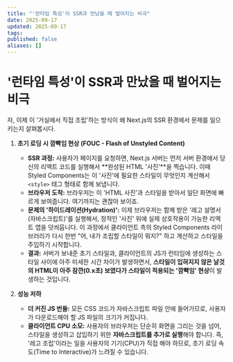 ```yaml
---
title: "'런타임 특성'이 SSR과 만났을 때 벌어지는 비극"
date: 2025-09-17
updated: 2025-09-17
tags:
published: false
aliases: []
---
```

# '런타임 특성'이 SSR과 만났을 때 벌어지는 비극
자, 이제 이 '거실에서 직접 조립'하는 방식이 왜 Next.js의 SSR 환경에서 문제를 일으키는지 살펴봅시다.

1. **초기 로딩 시 깜빡임 현상 (FOUC - Flash of Unstyled Content)**
    
    - **SSR 과정:** 사용자가 페이지를 요청하면, Next.js 서버는 먼저 서버 환경에서 당신의 리액트 코드를 실행해서 **완성된 HTML '사진'**을 찍습니다. 이때 Styled Components는 이 '사진'에 필요한 스타일이 무엇인지 계산해서 `<style>` 태그 형태로 함께 보냅니다.
    - **브라우저 도착:** 브라우저는 이 'HTML 사진'과 스타일을 받아서 일단 화면에 빠르게 보여줍니다. 여기까지는 괜찮아 보이죠.
    - **문제의 '하이드레이션(Hydration)':** 이제 브라우저는 함께 받은 '레고 설명서(자바스크립트)'를 실행해서, 정적인 '사진' 위에 실제 상호작용이 가능한 리액트 앱을 덧씌웁니다. 이 과정에서 클라이언트 측의 Styled Components 라이브러리가 다시 한번 "어, 내가 조립할 스타일이 뭐지?" 하고 계산하고 스타일을 주입하기 시작합니다.
    - **결과:** 서버가 보내준 초기 스타일과, 클라이언트의 JS가 런타임에 생성하는 스타일 사이에 아주 미세한 시간 차이가 발생하면서, **스타일이 입혀지지 않은 날것의 HTML이 아주 잠깐(0.x초) 보였다가 스타일이 적용되는 '깜빡임' 현상**이 발생하는 것입니다.
        
2. **성능 저하**
    
    - **더 커진 JS 번들:** 모든 CSS 코드가 자바스크립트 파일 안에 들어가므로, 사용자가 다운로드해야 할 JS 파일의 크기가 커집니다.
    - **클라이언트 CPU 소모:** 사용자의 브라우저는 단순히 화면을 그리는 것을 넘어, 스타일을 생성하고 삽입하기 위한 **자바스크립트를 추가로 실행**해야 합니다. 즉, '레고 조립'이라는 일을 사용자의 기기(CPU)가 직접 해야 하므로, 초기 로딩 속도(Time to Interactive)가 느려질 수 있습니다.